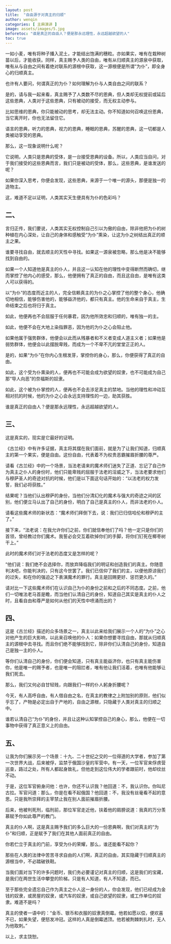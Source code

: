 ```yaml
---
layout: post
title:  "自由源于对真主的归顺"
author: wenqin
categories: [ 主麻演讲 ]
image: assets/images/5.jpg
beforetoc: "谁是真正的自由人？便是那永远理性，永远超越欲望的人"
toc: true
---
```



一如小麦，唯有将种子播入泥土，才能结出饱满的穗粒。亦如果实，唯有在栽种树苗以后，才能收获。同样，真主赐予人类的自由，唯有从归顺真主的源泉中获取，唯有从与自由之间有着绝对联系的源根中获取，这一源根便是所谓“为仆”，即全身心的归顺真主。

也许有人要问，何谓真正的为仆？如何理解为仆与人类自由之间的联系？

是的，请与我一起来看，真主赐予了人类数不尽的恩典，但人类却无权提前或延后这些恩典，人类对于这些恩典，只有被动的接受，而无权主动参与。

比如思维的恩典，你只能被动的思考，却无法主动。你不知道如何召唤这份恩典，当它离开时，你也无法留住它。

语言的恩典，听力的恩典，视力的恩典，睡眠的恩典，苏醒的恩典，这一切都是人类被动享受的恩典。

那么，这一现象说明什么呢？

它说明，人类只是恩典的受体，是一台接受恩典的设备。所以，人类应当自问，对于我们接受的这些恩典而言，我们只是被动的受体，那么，这些恩典，是谁发送的呢？

如果你深入思考，你便会发现，这些恩典，来源于一个唯一的源头，那便是独一的造物主。

这，难道不足以证明，人类其实天生便具有为仆的色彩吗？

## 二、

言归正传，我们要说，人类其实无权控制自己引以为傲的自由，除非他把为仆的树种植在内心深处，让自己的身体和感触受“为仆”熏染，让这为仆之树结出真正的顺主之果。

谁要寻找自由，就去顺主的天性中寻找。如果这一源泉被忽略，那么他是决不能够找到自由的。

如果一个人知道他是真主的仆人，并且这一认知在他的理性中变得断然而确切，继而掌控了他内心的感受，那么，他便拥有了真正的自由，而且这自由，是唯有这类人可以获得的。

以“为仆”的态度而近主的人，完全信赖真主的为仆之心掌控了他的整个身心，他确切地相信，能够伤害他的，能够益济他的，都只有真主。他的生命来自于真主，生命结束之后也将归于真主。

如此，他便再也不会屈服于任何暴君，因为他所效忠和归顺的，唯有独一的主。

如此，他便不会在大地上染指罪恶，因为他的为仆之心会阻止他。

如果他属于强势群体，他便会以此而从残暴者和不义者变成人道主义者；如果他是弱势群体，他便会以此摆脱卑贱，而成为一个不卑不亢的堂堂正正的人。

是的，如果“为仆”在你内心生根发芽，掌控你的身心，那么，你便获得了真正的自由。

如此，这个受为仆熏染的人，便再也不可能会成为欲望的奴隶，也不可能成为自己那“导人向恶”的奈福斯的奴隶。

如此，这个被为仆掌控的人，便再也不会去涉足真主的禁地。当他的理性和冲动互相对抗的时候，他的为仆之心会永远支持理性的一边，助其获胜。

谁是真正的自由人？便是那永远理性，永远超越欲望的人。

## 三、

这是真实的，现实是它最好的证明。

《古兰经》中有许多证据，真主将其摆在我们面前，就是为了让我们知道，归顺真主的第一个果实，便是自由。这份自由，代表着不为权贵恶霸摧眉折腰的尊严。

请看《古兰经》中的一个场景，当法老请来的魔术师们迷失了正道、忘记了自己作为真主之仆人的身份时，他们只能卑贱的屈服于法老的淫威之下，当法老要求他们与穆萨圣人的奇迹对抗的时候，他们是以下面这句话开始的：“以法老的权力发誓，我们必将获胜。”

结果呢？当他们认出穆萨的身份，当他们分清幻化的魔术与强大的奇迹之间的区别，他们便立马认出了自己的身份，明白了自己是真主的仆人，而非法老的仆人。

请看这些魔术师的新状态：“魔术师们拜倒下去，说：我们已归信哈伦和穆萨的主了。”

接下来，“法老说：在我允许你们之前，你们就信奉他们了吗？他一定只是你们的首领，曾经教过你们魔术。我誓必会交互着砍掉你们的手脚，将你们钉死在椰枣树干上。”

此时的魔术师们对于法老的态度又是怎样的呢？

“他们说：我们绝不会选择你，而放弃降临我们的明证和创造我们的真主。你随意判决吧，你能判决的，只有这今世罢了。我们已信仰了我们的主，以便他原谅我们的过失，和在你的强迫之下表演魔术的罪行。真主是回赐更好、惩罚更久的。”

请对比一下这些魔术师们在认识自己为仆的身份之前和之后的不同态度。之前，他们一切唯法老马首是瞻，而当他们认清自己的身份，知道自己其实是真主的仆人之时，且看自由和尊严是如何从他们的天性中喷涌而出的？

## 四、

这是《古兰经》描述的众多场景之一，真主以此来给我们展示一个人的“为仆”之心对他产生的巨大影响，以此来召唤他的仆人：如果你想要寻找自由，那就从归顺真主的源根中去寻找。而且你们绝不能够找到它，除非你们认清自己的身份，知道自己是独一主的仆人。

等你们认清自己的身份，你们便会知道，只有真主能益济你，也只有真主能伤害你，他是唯一的赐予者，也是唯一的阻拦者，唯有他让我们活着，也唯有他能够让我们死去。

那么，我们又何必自甘轻贱，向跟我们一样的仆人躬身折腰呢？

今天，有人高呼自由，有人借自由之名，在真主的教律之上附加别的原则，他们似乎忘了，产物是必定出自于产地的，自由之源根，只隐藏于人类对真主的归顺之中。

谁若认清自己“为仆”的身份，并且让这种认知掌控自己的身心，那么，他便在一切事物中获得了真正意义上的自由。

## 五、

让我为你们展示另一个场景：十九、二十世纪之交的一位得道的大学者，参加了第一次世界大战，后来被俘，监禁于俄国沙皇的军营中。有一天，一位军官来俘虏营巡查，路过之处，所有人都起身致礼，但他走到这位伟大的学者跟前时，他却纹丝不动。

于是，这位军官俯身问他：也许，你还不认识我？他回道：不，我认识你。你叫尼古拉。军官问道：那么，你是在看不起俄国？他回道：不，我没有丝毫看不起的意思。只是我所崇拜的主宰禁止我在别人面前摧眉折腰。

后来，他被判死刑，临刑前，那位军官走近他，扶着他的肩膀说道：我真的万分羡慕赋予你如此尊严的教门。

真主的仆人啊，这是真主赐予我们的多么巨大的一份恩典啊，我们对真主的“为仆”和归顺，正是赋予了我们在其他人面前真正的自由。

你若伫立于真主的门前，享受为仆的荣耀，那么，谁还能看不起你？

那些在人类的法律中苦苦寻求自由的人们啊，真正的自由，其实隐藏于归顺真主的源根当中，不必踏破铁鞋。

当我们面对当下的许多问题时，我们务必要谨记对真主的归顺，这是我们的宝藏，是我们在两世生活中攀登的阶梯。只是有人知道，有人不知道，而已。

至于那些完全遗忘自己作为真主之仆人这一身份的人，你会发现，他们已经成为金钱的奴隶，或房屋的奴隶，或汽车的奴隶，或自己欲望的奴隶，或工作单位的奴隶。难道不是吗？

真主的使者一语中的：“金币、银币和衣服的奴隶真倒霉。他若如愿以偿，便欢喜不已，如果失望，便怒发冲冠。这样的人真是倒霉透顶。他若被荆棘刺扎时，无人为他取刺。”

以上，求主饶恕。
